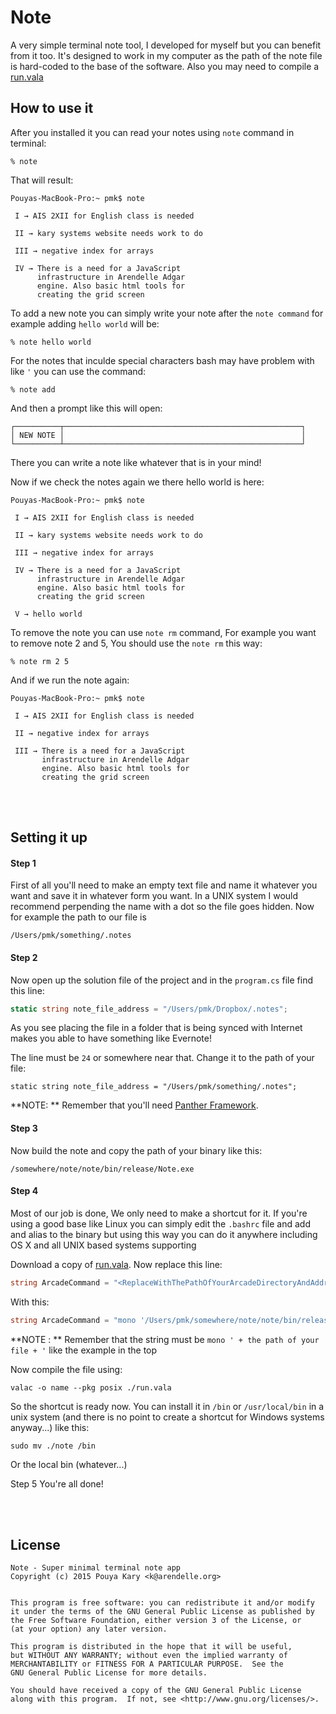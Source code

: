 
# Note

A very simple terminal note tool, I developed for myself but you can benefit from it too. It's designed to work in my computer as the path of the note file is hard-coded to the base of the software. Also you may need to compile a [run.vala](https://github.com/pmkary/run) 

## How to use it

After you installed it you can read your notes using `note` command in terminal:

```
% note
```

That will result:


```
Pouyas-MacBook-Pro:~ pmk$ note

 I → AIS 2XII for English class is needed 

 II → kary systems website needs work to do 

 III → negative index for arrays 

 IV → There is a need for a JavaScript
      infrastructure in Arendelle Adgar
      engine. Also basic html tools for
      creating the grid screen 

```

To add a new note you can simply write your note after the `note command` for example adding `hello world` will be:

```
% note hello world
```

For the notes that inculde special characters bash may have problem with like `'` you can use the command:

```
% note add
```

And then a prompt like this will open:

```
┌──────────┬─────────────────────────────────────────────────────┐
│ NEW NOTE │                                                     │
└──────────┴─────────────────────────────────────────────────────┘
```

There you can write a note like whatever that is in your mind!


Now if we check the notes again we there hello world is here:

```
Pouyas-MacBook-Pro:~ pmk$ note

 I → AIS 2XII for English class is needed 

 II → kary systems website needs work to do 

 III → negative index for arrays 

 IV → There is a need for a JavaScript
      infrastructure in Arendelle Adgar
      engine. Also basic html tools for
      creating the grid screen 

 V → hello world 
```

To remove the note you can use `note rm` command, For example you want to remove note 2 and 5, You should use the `note rm` this way:

```
% note rm 2 5
```

And if we run the note again:

```
Pouyas-MacBook-Pro:~ pmk$ note

 I → AIS 2XII for English class is needed 

 II → negative index for arrays 

 III → There is a need for a JavaScript
       infrastructure in Arendelle Adgar
       engine. Also basic html tools for
       creating the grid screen 
```

<br><br>

## Setting it up
#### Step 1
First of all you'll need to make an empty text file and name it whatever you want and save it in whatever form you want. In a UNIX system I would recommend perpending the name with a dot so the file goes hidden. Now for example the path to our file is 

```
/Users/pmk/something/.notes
```

#### Step 2
Now open up the solution file of the project and in the `program.cs` file find this line:

```C#
static string note_file_address = "/Users/pmk/Dropbox/.notes";
```

As you see placing the file in a folder that is being synced with Internet makes you able to have something like Evernote!

The line must be `24` or somewhere near that. Change it to the path of your file:

```
static string note_file_address = "/Users/pmk/something/.notes";
```

**NOTE: ** Remember that you'll need [Panther Framework](https://github.com/karysystems/panther).

#### Step 3

Now build the note and copy the path of your binary like this:

```
/somewhere/note/note/bin/release/Note.exe
```

#### Step 4
Most of our job is done, We only need to make a shortcut for it. If you're using a good base like Linux you can simply edit the `.bashrc` file and add and alias to the binary but using this way you can do it anywhere including OS X and all UNIX based systems supporting 

Download a copy of [run.vala](https://github.com/pmkary/run). Now replace this line:

```C#
string ArcadeCommand = "<ReplaceWithThePathOfYourArcadeDirectoryAndAddress>";
```

With this:

```C#
string ArcadeCommand = "mono '/Users/pmk/somewhere/note/note/bin/release/Note.exe'";
```

**NOTE : ** Remember that the string must be `mono ' + the path of your file + '` like the example in the top

Now compile the file using:

```
valac -o name --pkg posix ./run.vala
```

So the shortcut is ready now. You can install it in `/bin` or `/usr/local/bin` in a unix system (and there is no point to create a shortcut for Windows systems anyway...) like this:

```
sudo mv ./note /bin
```

Or the local bin (whatever...)

Step 5
You're all done!

<br><br>

## License

```
Note - Super minimal terminal note app
Copyright (c) 2015 Pouya Kary <k@arendelle.org>


This program is free software: you can redistribute it and/or modify
it under the terms of the GNU General Public License as published by
the Free Software Foundation, either version 3 of the License, or
(at your option) any later version.

This program is distributed in the hope that it will be useful,
but WITHOUT ANY WARRANTY; without even the implied warranty of
MERCHANTABILITY or FITNESS FOR A PARTICULAR PURPOSE.  See the
GNU General Public License for more details.

You should have received a copy of the GNU General Public License
along with this program.  If not, see <http://www.gnu.org/licenses/>.
```


